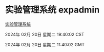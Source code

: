 # 实验管理系统 expadmin
[实验管理系统](http://:56808/expadmin-782313d2-e1b1-4ea7-932e-3a55e6a1a4d0/)

2024年 02月 20日 星期二 19:40:02 CST

2024年 02月 20日 星期二 11:40:02 GMT
